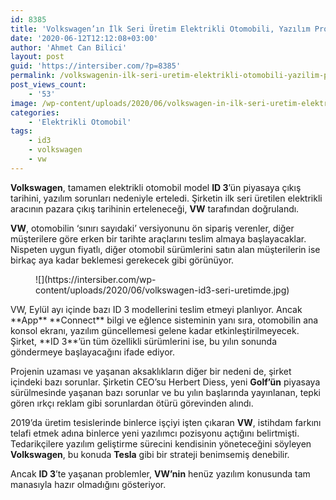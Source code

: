 ```yaml
---
id: 8385
title: 'Volkswagen’ın İlk Seri Üretim Elektrikli Otomobili, Yazılım Problemi Nedeniyle Gecikecek'
date: '2020-06-12T12:12:08+03:00'
author: 'Ahmet Can Bilici'
layout: post
guid: 'https://intersiber.com/?p=8385'
permalink: /volkswagenin-ilk-seri-uretim-elektrikli-otomobili-yazilim-problemi-nedeniyle-gecikecek/
post_views_count:
    - '53'
image: /wp-content/uploads/2020/06/volkswagen-in-ilk-seri-uretim-elektrikli-otomobili-yazilim-problemi-nedeniyle-gecikecek.png
categories:
    - 'Elektrikli Otomobil'
tags:
    - id3
    - volkswagen
    - vw
---
```


**Volkswagen**, tamamen elektrikli otomobil model **ID 3**’ün piyasaya çıkış tarihini, yazılım sorunları nedeniyle erteledi. Şirketin ilk seri üretilen elektrikli aracının pazara çıkış tarihinin erteleneceği, **VW** tarafından doğrulandı.

**VW**, otomobilin ‘sınırı sayıdaki’ versiyonunu ön sipariş verenler, diğer müşterilere göre erken bir tarihte araçlarını teslim almaya başlayacaklar. Nispeten uygun fiyatlı, diğer otomobil sürümlerini satın alan müşterilerin ise birkaç aya kadar beklemesi gerekecek gibi görünüyor.

<figure class="wp-block-image size-large">![](https://intersiber.com/wp-content/uploads/2020/06/volkswagen-id3-seri-uretimde.jpg)</figure>VW, Eylül ayı içinde bazı ID 3 modellerini teslim etmeyi planlıyor. Ancak **App** **Connect** bilgi ve eğlence sisteminin yanı sıra, otomobilin ana konsol ekranı, yazılım güncellemesi gelene kadar etkinleştirilmeyecek. Şirket, **ID 3**’ün tüm özellikli sürümlerini ise, bu yılın sonunda göndermeye başlayacağını ifade ediyor.

Projenin uzaması ve yaşanan aksaklıkların diğer bir nedeni de, şirket içindeki bazı sorunlar. Şirketin CEO’su Herbert Diess, yeni **Golf’ün** piyasaya sürülmesinde yaşanan bazı sorunlar ve bu yılın başlarında yayınlanan, tepki gören ırkçı reklam gibi sorunlardan ötürü görevinden alındı.

2019’da üretim tesislerinde binlerce işçiyi işten çıkaran **VW**, istihdam farkını telafi etmek adına binlerce yeni yazılımcı pozisyonu açtığını belirtmişti. Tedarikçilere yazılım geliştirme sürecini kendisinin yöneteceğini söyleyen **Volkswagen**, bu konuda **Tesla** gibi bir strateji benimsemiş denebilir.

Ancak **ID 3**’te yaşanan problemler, **VW’nin** henüz yazılım konusunda tam manasıyla hazır olmadığını gösteriyor.